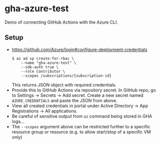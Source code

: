 # gha-azure-test

Demo of connecting GitHub Actions with the Azure CLI.

## Setup

-   https://github.com/Azure/login#configure-deployment-credentials
    ```console
    $ az ad sp create-for-rbac \
        --name "gha-azure-test" \
        --sdk-auth true \
        --role Contributor \
        --scopes /subscriptions/{subscription-id}
    ```
    This returns JSON object with required credentials.
-   Provide this to GitHub Actions via repository secret. In GitHub repo, go to
    Settings -> Secrets -> Add secret. Create a new secret named
    `AZURE_CREDENTIALS` and paste the JSON from above.
-   View all created credentials in portal under Active Directory -> App
    Registrations -> All applications.
-   Be careful of sensitive output from `az` command being stored in GHA logs...
-   The `--scopes` argument above can be restricted further to a specific
    resource group or resource (e.g. to allow start/stop of a specific VM only)
